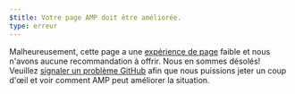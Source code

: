 ```yaml
---
$title: Votre page AMP doit être améliorée.
type: erreur
---
```


Malheureusement, cette page a une [expérience de page](https://developers.google.com/search/docs/guides/page-experience?hl=fr) faible et nous n'avons aucune recommandation à offrir. Nous en sommes désolés! Veuillez [signaler un problème GitHub](https://github.com/ampproject/amphtml/issues/new?assignees=&labels=Type%3A+Page+experience&template=page-experience.md&title=Page+experience+issue) afin que nous puissions jeter un coup d'œil et voir comment AMP peut améliorer la situation.
